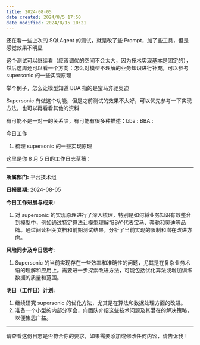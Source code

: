 ```yaml
---
title: 2024-08-05
date created: 2024/8/5 17:50
date modified: 2024/8/15 10:21
---
```

还在看一些上次的 SQLAgent 的测试，就是改了些 Prompt，加了些工具，但是感觉效果不明显

这个测试可以继续看（应该调优的空间不会太大，因为技术实现基本是固定的），然后这周还可以看一个方向：怎么对模型不理解的业务知识进行补充，可以参考 supersonic 的一些实现原理

举个例子，怎么让模型知道 BBA 指的是宝马奔驰奥迪

Supersonic 有做这个功能，但是之前测试的效果不太好，可以优先参考一下实现方法，也可以再看看其他的资料

有可能不是一对一的关系哈，有可能有很多种描述：bba : BBA :

今日工作
1. 梳理 supersonic 的一些实现原理

这里是你 8 月 5 日的工作日志草稿：

---

**所属部门:** 平台技术组

**日报属期:** 2024-08-05

**今日工作进展与成果:**
1. 对 supersonic 的实现原理进行了深入梳理，特别是如何将业务知识有效整合到模型中，例如通过特定算法让模型理解“BBA”代表宝马、奔驰和奥迪等品牌。通过阅读相关文档和前期测试结果，分析了当前实现的限制和潜在改进方向。

**风险同步及今日思考:**
1. Supersonic 的当前实现存在一些效率和准确性的问题，尤其是在复杂业务术语的理解和应用上。需要进一步探索改进方法，可能包括优化算法或增加训练数据的质量和范围。

**明日（工作日）计划:**
1. 继续研究 supersonic 的优化方法，尤其是在算法和数据处理方面的改进。
2. 准备一个小型的内部分享会，向团队介绍这些技术问题及其潜在的解决策略，以便集思广益。

---

请查看这份日志是否符合你的要求，如果需要添加或修改任何内容，请告诉我！